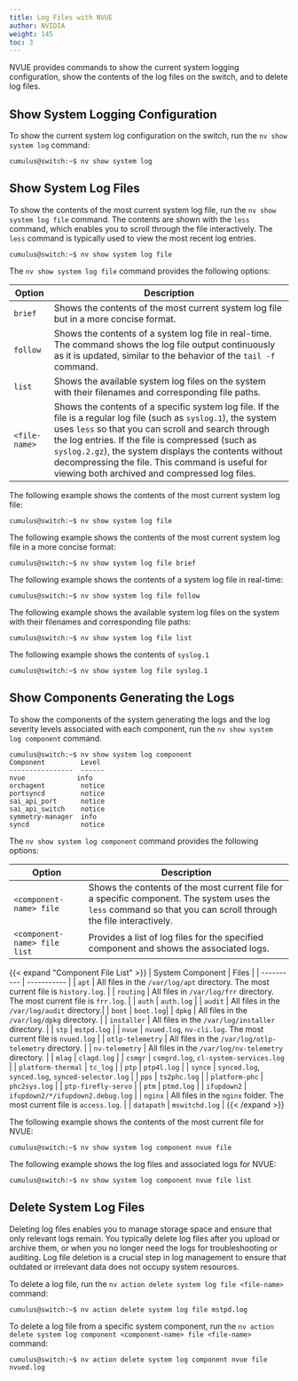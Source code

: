 ```yaml
---
title: Log Files with NVUE
author: NVIDIA
weight: 145
toc: 3
---
```

NVUE provides commands to show the current system logging configuration, show the contents of the log files on the switch, and to delete log files.

## Show System Logging Configuration

To show the current system log configuration on the switch, run the `nv show system log` command:

```
cumulus@switch:~$ nv show system log
```

## Show System Log Files

To show the contents of the most current system log file, run the `nv show system log file` command. The contents are shown with the `less` command, which enables you to scroll through the file interactively. The `less` command is typically used to view the most recent log entries.

```
cumulus@switch:~$ nv show system log file
```

The `nv show system log file` command provides the following options:

| Option  | Description |
| ------- | ----------- |
| `brief` | Shows the contents of the most current system log file but in a more concise format. |
| `follow`| Shows the contents of a system log file in real-time.  The command shows the log file output continuously as it is updated, similar to the behavior of the `tail -f` command.|
| `list` |  Shows the available system log files on the system with their filenames and corresponding file paths. |
| `<file-name>`|  Shows the contents of a specific system log file. If the file is a regular log file (such as `syslog.1`), the system uses `less` so that you can scroll and search through the log entries. If the file is compressed (such as `syslog.2.gz`), the system displays the contents without decompressing the file. This command is useful for viewing both archived and compressed log files.|

The following example shows the contents of the most current system log file:

```
cumulus@switch:~$ nv show system log file
```

The following example shows the contents of the most current system log file in a more concise format:

```
cumulus@switch:~$ nv show system log file brief
```

The following example shows the contents of a system log file in real-time:

```
cumulus@switch:~$ nv show system log file follow
```

The following example shows the available system log files on the system with their filenames and corresponding file paths:

```
cumulus@switch:~$ nv show system log file list
```

The following example shows the contents of `syslog.1`

```
cumulus@switch:~$ nv show system log file syslog.1
```

## Show Components Generating the Logs

To show the components of the system generating the logs and the log severity levels associated with each component, run the `nv show system log component` command.

```
cumulus@switch:~$ nv show system log component 
Component         Level 
----------------  ------ 
nvue             info  
orchagent         notice 
portsyncd         notice 
sai_api_port      notice 
sai_api_switch    notice 
symmetry-manager  info  
syncd             notice
```

The `nv show system log component` command provides the following options:

| Option  | Description |
| ------- | ----------- |
| `<component-name> file` | Shows the contents of the most current file for a specific component. The system uses the `less` command so that you can scroll through the file interactively. |
|  `<component-name> file list` | Provides a list of log files for the specified component and shows the associated logs.|

{{< expand "Component File List" >}}
| System Component  | Files |
| ---------- | ----------- |
| `apt` | All files in the `/var/log/apt` directory. The most current file is `history.log`. |
| `routing` | All files in `/var/log/frr` directory. The most current file is `frr.log`.  |
| `auth` | `auth.log` |
| `audit` | All files in the `/var/log/audit` directory.|
| `boot` | `boot.log`|
| `dpkg` | All files in the `/var/log/dpkg` directory. |
| `installer` | All files in the `/var/log/installer` directory. |
| `stp` | `mstpd.log` |
| `nvue` | `nvued.log`, `nv-cli.log`. The most current file is `nvued.log` |
| `otlp-telemetry` | All files in the `/var/log/otlp-telemetry` directory. |
| `nv-telemetry` | All files in the `/var/log/nv-telemetry` directory. |
| `mlag` | `clagd.log` |
| `csmgr` | `csmgrd.log`, `cl-system-services.log` |
| `platform-thermal` | `tc_log` |
| `ptp` | `ptp4l.log` |
| `synce` | `synced.log`, `synced.log`, `synced-selector.log` |
| `pps` | `ts2phc.log` |
| `platform-phc` | `phc2sys.log` |
| `ptp-firefly-servo` |
| `ptm` | `ptmd.log` |
| `ifupdown2` | `ifupdown2/*/ifupdown2.debug.log` |
| `nginx` | All files in the `nginx` folder. The most current file is `access.log`. |
| `datapath` | `mswitchd.log` |
{{< /expand >}}

The following example shows the contents of the most current file for NVUE:

```
cumulus@switch:~$ nv show system log component nvue file
```

The following example shows the log files and associated logs for NVUE:

```
cumulus@switch:~$ nv show system log component nvue file list 
```
<!--
## Upload System Log Files to a Remote URL

You can transfer specific log files or system component-specific log files for remote analysis, backup, or troubleshooting, you can upload the file to a remote URL or server.

To upload a specific system log file to a remote URL, run the `nv action upload system log file <file-name> <remote-url-upload>` command:

```
cumulus@switch:~$ nv action upload system log file mstpd.log <remote-url-upload> 
```

To upload a system component-specific log file to a remote URL, run the `nv action upload system log component <component-name> file <file-name> <remote-url-upload>` command.

```
cumulus@switch:~$ nv action upload system log component nvue file nvued.log <remote-url-upload> 
```

You can perform the upload within a specific VRF context; for example:

```
cumulus@switch:~$ nv action upload system log component nvue file nvued.log <remote-url-upload> vrf RED
```
-->
## Delete System Log Files

Deleting log files enables you to manage storage space and ensure that only relevant logs remain. You typically delete log files after you upload or archive them, or when you no longer need the logs for troubleshooting or auditing.
Log file deletion is a crucial step in log management to ensure that outdated or irrelevant data does not occupy system resources.

To delete a log file, run the `nv action delete system log file <file-name>` command:

```
cumulus@switch:~$ nv action delete system log file mstpd.log 
```

To delete a log file from a specific system component, run the `nv action delete system log component <component-name> file <file-name>` command:

```
cumulus@switch:~$ nv action delete system log component nvue file nvued.log
```
